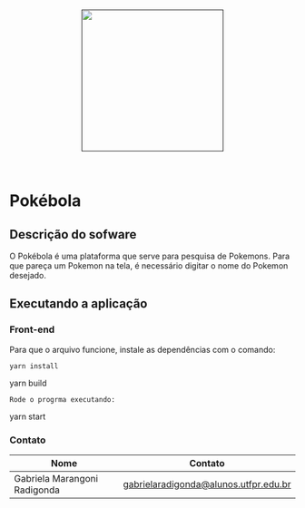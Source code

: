 <br/>
    <p align="center"><a href="" target="_blank"><img src="https://github.com/GabrielaMarangoni/Pokemon/blob/master/src/images/Pok%C3%A9_Bola.png" height="250"></a></p>
    <p align="center"</p>
<br/>

# Pokébola
## Descrição do sofware
O Pokébola é uma plataforma que serve para pesquisa de Pokemons.
Para que pareça um Pokemon na tela, é necessário digitar o nome do Pokemon desejado.

## Executando a aplicação

### Front-end
Para que o arquivo funcione, instale as dependências com o comando:
```
yarn install
```
yarn build
```
Rode o progrma executando:
```
yarn start



### Contato
| Nome                          | Contato                                |
| ----------------------------- |:--------------------------------------:|
| Gabriela Marangoni Radigonda  | gabrielaradigonda@alunos.utfpr.edu.br  |

